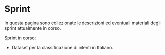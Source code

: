 # Sprint

In questa pagina sono collezionate le descrizioni ed eventuali materiali degli sprint attualmente in corso.

Sprint in corso:

- Dataset per la classificazione di intenti in Italiano.